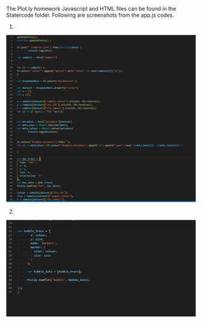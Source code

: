 The Plot.ly homework Javascript and HTML files can be found in the Statercode folder.
Following are screenshots from the app.js codes.

1)

![app.js-1](Screenshots/app.js-1.png)

2)

![app.js-1](Screenshots/app.js-2.png)